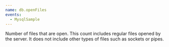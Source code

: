 ```yaml
---
name: db.openFiles
events:
  - MysqlSample
---
```


Number of files that are open. This count includes regular files opened by the server. It does not include other types of files such as sockets or pipes.